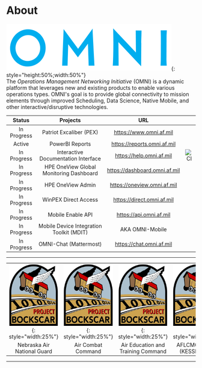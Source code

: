 # About
![image](img/omni_text_blue.png){: style="height:50%;width:50%"}  
The _Operations Management Networking Initiative_ (OMNI) is a dynamic platform that leverages new and existing products to enable various operations types. OMNI's goal is to provide global connectivity to mission elements through improved Scheduling, Data Science, Native Mobile, and other interactive/disruptive technologies.

| Status | Projects | URL |	|
| :------------: | :------------: | :------------: | :------------: |
| In Progress | Patriot Excaliber (PEX) | https://www.omni.af.mil | |
| Active | PowerBI Reports | https://reports.omni.af.mil | |
| In Progress | Interactive Documentation Interface | https://help.omni.af.mil | ![CI](https://github.com/allebone/help.omni.af.mil/workflows/CI/badge.svg?branch=master)| |
| In Progress | HPE OneView Global Monitoring Dashboard | https://dashboard.omni.af.mil | |
| In Progress | HPE OneView Admin | https://oneview.omni.af.mil | |
| In Progress | WinPEX Direct Access | https://direct.omni.af.mil | |
| In Progress | Mobile Enable API | https://api.omni.af.mil | |
| In Progress | Mobile Device Integration Toolkit (MDIT) | AKA OMNI-Mobile	| |
| In Progress | OMNI-Chat (Mattermost) | https://chat.omni.af.mil | |

---



|||||
| :------------: | :------------: | :------------: | :------------: |
|![image](img/bockscar_medium.png){: style="width:25%"}|![image](img/bockscar_medium.png){: style="width:25%"}|![image](img/bockscar_medium.png){: style="width:25%"}|![image](img/bockscar_medium.png){: style="width:25%"}|
|Nebraska Air National Guard|Air Combat Command|Air Education and Training Command|AFLCMC/ Det 12 (KESSEL RUN)|

---
